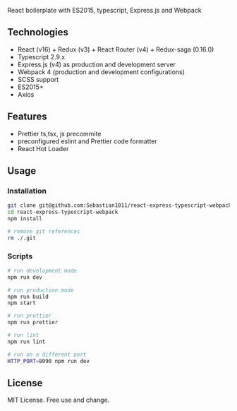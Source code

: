 React boilerplate with ES2015, typescript, Express.js and Webpack

## Technologies

-   React (v16) + Redux (v3) + React Router (v4) + Redux-saga (0.16.0)
-   Typescript 2.9.x
-   Express.js (v4) as production and development server
-   Webpack 4 (production and development configurations)
-   SCSS support
-   ES2015+
-   Axios

## Features

-   Prettier ts,tsx, js precommite
-   preconfigured eslint and Prettier code formatter
-   React Hot Loader

## Usage

### Installation

```bash
git clone git@github.com:Sebastian1011/react-express-typescript-webpack.git
cd react-express-typescript-webpack
npm install

# remove git references
rm ./.git
```

### Scripts

```bash
# run development mode
npm run dev

# run production mode
npm run build
npm start

# run prettier
npm run prettier

# run lint
npm run lint

# run on a different port
HTTP_PORT=8090 npm run dev
```

## License

MIT License. Free use and change.
